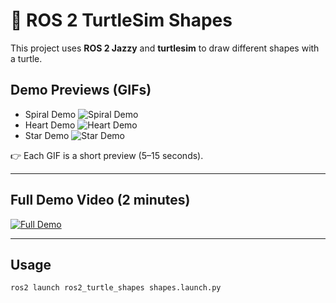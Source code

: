 # 🐢 ROS 2 TurtleSim Shapes

This project uses **ROS 2 Jazzy** and **turtlesim** to draw different shapes with a turtle.

## Demo Previews (GIFs)

- Spiral Demo
  ![Spiral Demo](media/spiral.gif)
- Heart Demo
  ![Heart Demo](media/heart.gif)
- Star Demo
  ![Star Demo](media/star.gif)

👉 Each GIF is a short preview (5–15 seconds).

---

## Full Demo Video (2 minutes)

[![Full Demo]()
](https://youtu.be/G4de3aqnAVU)

---

## Usage

```bash
ros2 launch ros2_turtle_shapes shapes.launch.py
```

